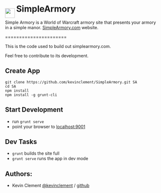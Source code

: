# SimpleArmory <img src="https://github.com/kevinclement/SimpleArmory/raw/master/app/images/shield.png?raw=true" align="left" height="32" width="32" style="max-width:100%;align-vertical: center;vertical-align: center;line-height: 20px;margin-top: 15px;margin-right: 5px;">
Simple Armory is a World of Warcraft armory site that presents your armory in a simple manor.
[SimpleArmory.com](SimpleArmory.com) website.

======================

This is the code used to build out simplearmory.com.  

Feel free to contribute to its development.

## Create App

```shell
git clone https://github.com/kevinclement/SimpleArmory.git SA
cd SA
npm install
npm install -g grunt-cli
```

## Start Development

- run `grunt serve`
- point your browser to [localhost:9001](http://localhost:9001)

## Dev Tasks

- `grunt` builds the site full
- `grunt serve` runs the app in dev mode

Authors:
-------

  * Kevin Clement [@kevinclement](https://twitter.com/kevinclement) / [github](https://github.com/kevinclement)
